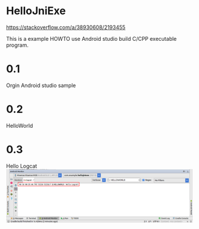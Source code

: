 # HelloJniExe
https://stackoverflow.com/a/38930608/2193455

This is a example HOWTO use Android studio build C/CPP executable program.

# 0.1
Orgin Android studio sample

# 0.2
HelloWorld

# 0.3
Hello Logcat
![A cute kitten](imgs/helloLogcat.png?style=centerme)
